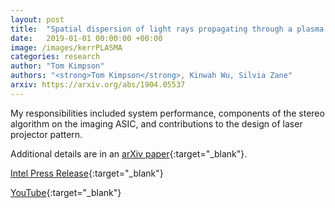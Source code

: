```yaml
---
layout: post
title:  "Spatial dispersion of light rays propagating through a plasma in Kerr space-time"
date:   2019-01-01 00:00:00 +00:00
image: /images/kerrPLASMA
categories: research
author: "Tom Kimpson"
authors: "<strong>Tom Kimpson</strong>, Kinwah Wu, Silvia Zane"
arxiv: https://arxiv.org/abs/1904.05537
---
```

My responsibilities included system performance, components of the stereo algorithm on the imaging ASIC, and contributions to the design of laser projector pattern.

Additional details are in an [arXiv paper](https://arxiv.org/abs/1705.05548){:target="_blank"}.


[Intel Press Release](https://newsroom.intel.com/chip-shots/intel-announces-tools-realsense-technology-development/){:target="_blank"}

[YouTube](https://www.youtube.com/watch?v=pvXJSn22ujU){:target="_blank"}
